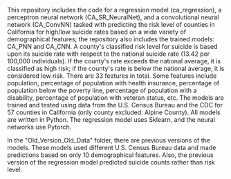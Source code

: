 This repository includes the code for a regression model (ca_regression), a perceptron neural network (CA_SR_NeuralNet), and a convolutional neural network (CA_ConvNN) tasked with predicting the risk level of counties in California for high/low suicide rates based on a wide variety of demographical features; the repository also includes the trained models: CA_PNN and CA_CNN. A county's classified risk level for suicide is based upon its suicide rate with respect to the national suicide rate (13.42 per 100,000 individuals). If the county's rate exceeds the national average, it is classified as high risk; if the county's rate is below the national average, it is considered low risk. There are 33 features in total. Some features include population, percentage of population with health insurance, percentage of population below the poverty line, percentage of population with a disability, percentage of population with veteran status, etc. The models are trained and tested using data from the U.S. Census Bureau and the CDC for 57 counties in California (only county excluded: Alpine County). All models are written in Python. The regression model uses Sklearn, and the neural networks use Pytorch. 

In the "Old_Version_Old_Data" folder, there are previous versions of the models. These models used different U.S. Census Bureau data and made predictions based on only 10 demographical features. Also, the previous version of the regression model predicted suicide counts rather than risk level.
